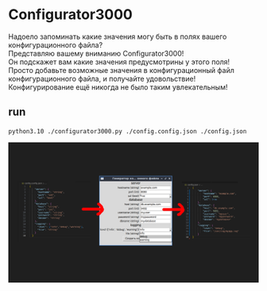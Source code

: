 # Configurator3000

Надоело запоминать какие значения могу быть в полях вашего конфигурационного файла?\
Представляю вашему вниманию Configurator3000!\
Он подскажет вам какие значения предусмотрины у этого поля!\
Просто добавьте возможные значения в конфигурационный файл конфигурационного файла, и получайте удовольствие!\
Конфигурирование ещё никогда не было таким увлекательным!

## run

```sh
python3.10 ./configurator3000.py ./config.config.json ./config.json
```
![preview](preview.png)